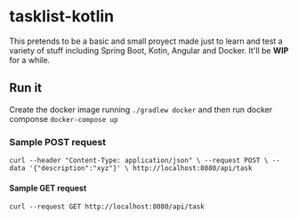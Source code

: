 # tasklist-kotlin

This pretends to be a basic and small proyect made just to learn and test a variety of stuff including Spring Boot, Kotin, Angular and Docker. It'll be **WIP** for a while.

## Run it

Create the docker image running `./gradlew docker` and then run docker componse `docker-compose up`

### Sample POST request
`curl --header "Content-Type: application/json" \
  --request POST \
  --data '{"description":"xyz"}' \
  http://localhost:8080/api/task`

#### Sample GET request 
`curl --request GET http://localhost:8080/api/task`